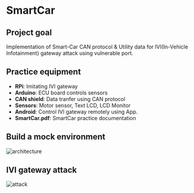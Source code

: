 # SmartCar
## Project goal
Implementation of Smart-Car CAN protocol & Utility data for IVI(In-Vehicle Infotainment) gateway attack using vulnerable port.

## Practice equipment
- **RPi**: Imitating IVI gateway
- **Arduino**: ECU board controls sensors
- **CAN shield**: Data tranfer using CAN protocol
- **Sensors**: Motor sensor, Text LCD, LCD Monitor
- **Android**: Control IVI gateway remotely using App.
- **SmartCar.pdf**: SmartCar practice documentation

## Build a mock environment
![architecture](https://user-images.githubusercontent.com/20378368/105503161-9c1a7300-5d09-11eb-871d-fbd33bc41c54.PNG)

## IVI gateway attack
![attack](https://user-images.githubusercontent.com/20378368/105503603-24991380-5d0a-11eb-8a7a-1387fc79391d.png)